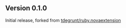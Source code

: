 ## Version 0.1.0

Initial release, forked from [tdegrunt/ruby.novaextension](https://github.com/tdegrunt/ruby.novaextension)

